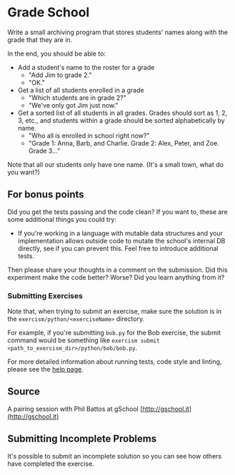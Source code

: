 # Grade School

Write a small archiving program that stores students' names along with the grade that they are in.

In the end, you should be able to:

- Add a student's name to the roster for a grade
  - "Add Jim to grade 2."
  - "OK."
- Get a list of all students enrolled in a grade
  - "Which students are in grade 2?"
  - "We've only got Jim just now."
- Get a sorted list of all students in all grades.  Grades should sort
  as 1, 2, 3, etc., and students within a grade should be sorted
  alphabetically by name.
  - "Who all is enrolled in school right now?"
  - "Grade 1: Anna, Barb, and Charlie. Grade 2: Alex, Peter, and Zoe.
    Grade 3…"

Note that all our students only have one name.  (It's a small town, what
do you want?)


## For bonus points

Did you get the tests passing and the code clean? If you want to, these
are some additional things you could try:

- If you're working in a language with mutable data structures and your
  implementation allows outside code to mutate the school's internal DB
  directly, see if you can prevent this. Feel free to introduce additional
  tests.

Then please share your thoughts in a comment on the submission. Did this
experiment make the code better? Worse? Did you learn anything from it?

### Submitting Exercises

Note that, when trying to submit an exercise, make sure the solution is in the `exercism/python/<exerciseName>` directory.

For example, if you're submitting `bob.py` for the Bob exercise, the submit command would be something like `exercism submit <path_to_exercism_dir>/python/bob/bob.py`.


For more detailed information about running tests, code style and linting,
please see the [help page](http://exercism.io/languages/python).

## Source

A pairing session with Phil Battos at gSchool [http://gschool.it](http://gschool.it)

## Submitting Incomplete Problems
It's possible to submit an incomplete solution so you can see how others have completed the exercise.

